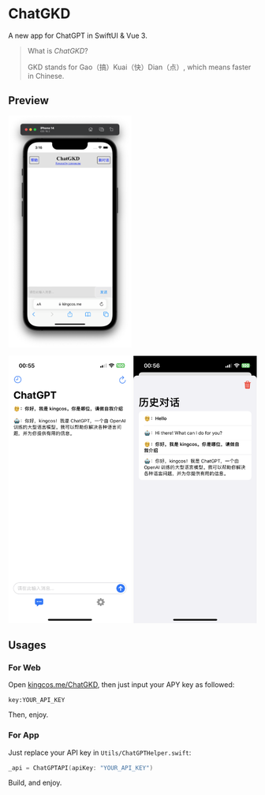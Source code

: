 # ChatGKD

A new app for ChatGPT in SwiftUI & Vue 3.

> What is *ChatGKD*?
>
> GKD stands for Gao（搞）Kuai（快）Dian（点）, which means faster in Chinese.

## Preview

<img src="https://github.com/kingcos/ChatGKD/blob/main/resources/web.PNG?raw=true" width=250px />

<img src="https://github.com/kingcos/ChatGKD/blob/main/resources/main.PNG?raw=true" width=250px /> <img src="https://github.com/kingcos/ChatGKD/blob/main/resources/history.PNG?raw=true" width=250px />

## Usages

### For Web

Open [kingcos.me/ChatGKD](https://kingcos.me/ChatGKD), then just input your APY key as followed:

```
key:YOUR_API_KEY
```

Then, enjoy.

### For App

Just replace your API key in `Utils/ChatGPTHelper.swift`:

```swift
_api = ChatGPTAPI(apiKey: "YOUR_API_KEY")
```

Build, and enjoy.
